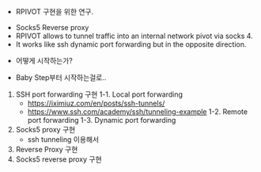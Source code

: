 * RPIVOT 구현을 위한 연구. 
 - Socks5 Reverse proxy
 - RPIVOT allows to tunnel traffic into an internal network pivot via socks 4. 
 - It works like ssh dynamic port forwarding but in the opposite direction.
* 어떻게 시작하는가?
 - Baby Step부터 시작하는걸로..
1. SSH port forwarding 구현
    1-1. Local port forwarding
     * https://iximiuz.com/en/posts/ssh-tunnels/
     * https://www.ssh.com/academy/ssh/tunneling-example
    1-2. Remote port forwarding
    1-3. Dynamic port forwarding
2. Socks5 proxy 구현 
    - ssh tunneling 이용해서
3. Reverse Proxy 구현
4. Socks5 reverse proxy 구현
